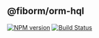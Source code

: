 ## @fiborm/orm-hql

[![NPM version](https://img.shields.io/npm/v/@fiborm/orm-hql.svg)](https://www.npmjs.org/package/@fiborm/orm-hql)
[![Build Status](https://travis-ci.org/richardo2016/fiborm.svg)](https://travis-ci.org/richardo2016/fiborm)

